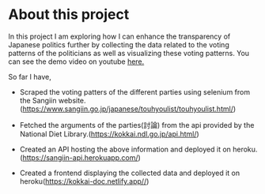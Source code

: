 # About this project

In this project I am exploring how I can enhance the transparency of Japanese politics further by collecting the data related to the voting patterns of the politicians as well as visualizing these voting patterns. You can see the demo video on youtube [here.](https://youtu.be/6PBbP3SSkhA)

So far I have,

- Scraped the voting patters of the different parties using selenium from the Sangiin website.(<https://www.sangiin.go.jp/japanese/touhyoulist/touhyoulist.html/>)

- Fetched the arguments of the parties(討論) from the api provided by the National Diet Library.(<https://kokkai.ndl.go.jp/api.html/>)

- Created an API hosting the above information and deployed it on heroku.(<https://sangiin-api.herokuapp.com/>)

- Created a frontend displaying the collected data and deployed it on heroku(<https://kokkai-doc.netlify.app//>)
